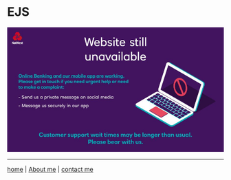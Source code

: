 # EJS

 ![image](./img2/still-working.jpg)



---

[home](/README.md) | [About me](/about-me.md) | [contact me](/contact-me.md)